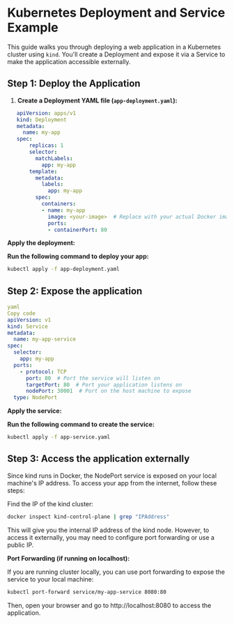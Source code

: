 # Kubernetes Deployment and Service Example

This guide walks you through deploying a web application in a Kubernetes cluster using `kind`. You'll create a Deployment and expose it via a Service to make the application accessible externally.

## Step 1: Deploy the Application

1. **Create a Deployment YAML file (`app-deployment.yaml`):**

```yaml
   apiVersion: apps/v1
   kind: Deployment
   metadata:
     name: my-app
   spec:
       replicas: 1
       selector:
         matchLabels:
           app: my-app
       template:
         metadata:
           labels:
             app: my-app
         spec:
           containers:
           - name: my-app
             image: <your-image>  # Replace with your actual Docker image
             ports:
             - containerPort: 80
```
**Apply the deployment:**

**Run the following command to deploy your app:**
```sh
kubectl apply -f app-deployment.yaml
```
## Step 2: Expose the application

```yml
yaml
Copy code
apiVersion: v1
kind: Service
metadata:
  name: my-app-service
spec:
  selector:
    app: my-app
  ports:
    - protocol: TCP
      port: 80  # Port the service will listen on
      targetPort: 80  # Port your application listens on
      nodePort: 30001  # Port on the host machine to expose
  type: NodePort
```
**Apply the service:**

**Run the following command to create the service:**

```sh
kubectl apply -f app-service.yaml
```

## Step 3: Access the application externally
Since kind runs in Docker, the NodePort service is exposed on your local machine's IP address. To access your app from the internet, follow these steps:

Find the IP of the kind cluster:
```sh
docker inspect kind-control-plane | grep "IPAddress"
```

This will give you the internal IP address of the kind node. However, to access it externally, you may need to configure port forwarding or use a public IP.

**Port Forwarding (if running on localhost):**

If you are running cluster locally, you can use port forwarding to expose the service to your local machine:

```sh
kubectl port-forward service/my-app-service 8080:80
```
Then, open your browser and go to http://localhost:8080 to access the application.